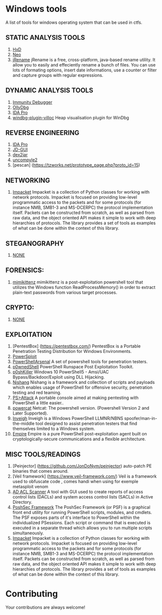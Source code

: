 Windows tools
========================

A list of tools for windows operating system that can be used in ctfs.

## STATIC ANALYSIS TOOLS
1. [HxD](http://mh-nexus.de/en/hxd/)
2. [Neo](http://www.new-hex-editor.com/hex-editor-downloads.html)
3. [jRename](http://jrename.free.fr/) jRename is a free, cross-platform, java-based rename utility. It allow you to easily and effeciently rename a bunch of files. You can use lots of formating options, insert date informations, use a counter or filter and capture groups with regular expressions.


## DYNAMIC ANALYSIS TOOLS
1. [Immunity Debugger](http://debugger.immunityinc.com/)
2. [OllyDbg ](http://www.ollydbg.de/)
3. [IDA Pro](https://www.hex-rays.com/products/ida/support/download.shtml)
4. [windbg-plugin-villoc](https://github.com/sam-b/windbg-plugins) Heap visualisation plugin for WinDbg


## REVERSE ENGINEERING
1. [IDA Pro](https://www.hex-rays.com/products/ida/support/download.shtml)
3. [JD-GUI](http://jd.benow.ca/#jd-gui-overview)
5. [dex2jar](http://code.google.com/p/dex2jar/)
6. [uncompyle2](https://github.com/wibiti/uncompyle2)
7. [pescan] (https://tzworks.net/prototype_page.php?proto_id=15)


## NETWORKING
1. [Impacket](https://github.com/CoreSecurity/impacket) Impacket is a collection of Python classes for working with network protocols. Impacket is focused on providing low-level programmatic access to the packets and for some protocols (for instance NMB, SMB1-3 and MS-DCERPC) the protocol implementation itself. Packets can be constructed from scratch, as well as parsed from raw data, and the object oriented API makes it simple to work with deep hierarchies of protocols. The library provides a set of tools as examples of what can be done within the context of this library.

## STEGANOGRAPHY
1. [NONE]()


## FORENSICS:
1. [mimikittenz](https://github.com/putterpanda/mimikittenz) mimikittenz is a post-exploitation powershell tool that utilizes the Windows function ReadProcessMemory() in order to extract plain-text passwords from various target processes.


## CRYPTO:
1. [NONE]()


## EXPLOITATION
1. [PentestBox] (https://pentestbox.com/) PentestBox is a Portable Penetration Testing Distribution for Windows Environments.
2. [PowerSploit](https://github.com/PowerShellMafia/PowerSploit)
3. [PowerShellArsenal](https://github.com/mattifestation/PowerShellArsenal) A set of powershell tools for penetration testers.
4. [p0wnedShell](https://github.com/Cn33liz/p0wnedShell) PowerShell Runspace Post Exploitation Toolkit.
5. [p0shKiller](https://github.com/Cn33liz/p0shKiller) Windows 10 PowerShell5 - Amsi/UAC Bypass/Backdoor/Exploit using DLL Hijacking.
6. [Nishang](https://github.com/samratashok/nishang) Nishang is a framework and collection of scripts and payloads which enables usage of PowerShell for offensive security, penetration testing and red teaming.
7. [PS>Attack](https://github.com/jaredhaight/psattack) A portable console aimed at making pentesting with PowerShell a little easier..
8. [powercat](https://github.com/besimorhino/powercat) Netcat: The powershell version. (Powershell Version 2 and Later Supported).
9. [Inveigh](https://github.com/Kevin-Robertson/Inveigh) Inveigh is a Windows PowerShell LLMNR/NBNS spoofer/man-in-the-middle tool designed to assist penetration testers that find themselves limited to a Windows system.
10. [Empire](https://github.com/powershellempire/empire) Empire is a pure PowerShell post-exploitation agent built on cryptologically-secure communications and a flexible architecture.


## MISC TOOLS/READINGS
1. [Peinjector] (https://github.com/JonDoNym/peinjector) auto-patch PE binaries that comes around.  
3. [Veil framework] (https://www.veil-framework.com/) Veil is a framework used to obfuscate code , comes handi when using for exemple metasploit venom
4. [AD ACL Scanner](https://adaclscan.codeplex.com/) A tool with GUI used to create reports of access control lists (DACLs) and system access control lists (SACLs) in Active Directory.
5. [PoshSec Framework](https://github.com/PoshSec/PoshSecFramework) The PoshSec Framework (or PSF) is a graphical front end utility for running PowerShell scripts, modules, and cmdlets. The PSF exposes parts of it's interface to PowerShell within the individualized PSessions. Each script or command that is executed is executed in a separate thread which allows you to run multiple scripts simultaneously.
6. [Impacket](https://github.com/CoreSecurity/impacket) Impacket is a collection of Python classes for working with network protocols. Impacket is focused on providing low-level programmatic access to the packets and for some protocols (for instance NMB, SMB1-3 and MS-DCERPC) the protocol implementation itself. Packets can be constructed from scratch, as well as parsed from raw data, and the object oriented API makes it simple to work with deep hierarchies of protocols. The library provides a set of tools as examples of what can be done within the context of this library.

# Contributing
Your contributions are always welcome!

